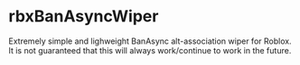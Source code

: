 # rbxBanAsyncWiper
Extremely simple and lighweight BanAsync alt-association wiper for Roblox.
It is not guaranteed that this will always work/continue to work in the future.
